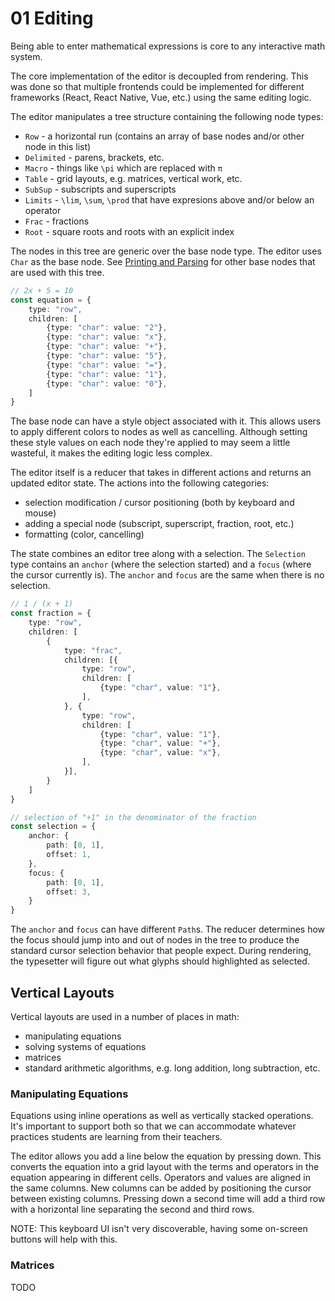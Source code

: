 # 01 Editing

Being able to enter mathematical expressions is core to any interactive math
system.

The core implementation of the editor is decoupled from rendering.  This was
done so that multiple frontends could be implemented for different frameworks
(React, React Native, Vue, etc.) using the same editing logic.

The editor manipulates a tree structure containing the following node types:
- `Row` - a horizontal run (contains an array of base nodes and/or other node in
  this list)
- `Delimited` - parens, brackets, etc.
- `Macro` - things like `\pi` which are replaced with `π`
- `Table` - grid layouts, e.g. matrices, vertical work, etc.
- `SubSup` - subscripts and superscripts 
- `Limits` - `\lim`, `\sum`, `\prod` that have expresions above and/or below an
  operator 
- `Frac` - fractions
- `Root` - square roots and roots with an explicit index

The nodes in this tree are generic over the base node type.  The editor uses
`Char` as the base node.  See [Printing and Parsing](03_parsing_and_printing.md)
for other base nodes that are used with this tree.

```ts
// 2x + 5 = 10
const equation = {
    type: "row",
    children: [
        {type: "char": value: "2"},
        {type: "char": value: "x"},
        {type: "char": value: "+"},
        {type: "char": value: "5"},
        {type: "char": value: "="},
        {type: "char": value: "1"},
        {type: "char": value: "0"},
    ]
}
```

The base node can have a style object associated with it.  This allows users to
apply different colors to nodes as well as cancelling.  Although setting these
style values on each node they're applied to may seem a little wasteful, it
makes the editing logic less complex.

The editor itself is a reducer that takes in different actions and returns an
updated editor state.  The actions into the following categories:

- selection modification / cursor positioning (both by keyboard and mouse)
- adding a special node (subscript, superscript, fraction, root, etc.)
- formatting (color, cancelling)

The state combines an editor tree along with a selection.  The `Selection` type
contains an `anchor` (where the selection started) and a `focus` (where the
cursor currently is).  The `anchor` and `focus` are the same when there is no
selection.

```ts
// 1 / (x + 1)
const fraction = {
    type: "row",
    children: [
        {
            type: "frac", 
            children: [{
                type: "row", 
                children: [
                    {type: "char", value: "1"},
                ],
            }, {
                type: "row",
                children: [
                    {type: "char", value: "1"},
                    {type: "char", value: "+"},
                    {type: "char", value: "x"},
                ],
            }],
        }
    ]
}

// selection of "+1" in the denominator of the fraction
const selection = {
    anchor: {
        path: [0, 1],
        offset: 1,
    },
    focus: {
        path: [0, 1],
        offset: 3,
    }
}
```

The `anchor` and `focus` can have different `Path`s.  The reducer determines how
the focus should jump into and out of nodes in the tree to produce the standard
cursor selection behavior that people expect.  During rendering, the typesetter
will figure out what glyphs should highlighted as selected.

## Vertical Layouts

Vertical layouts are used in a number of places in math:

- manipulating equations
- solving systems of equations
- matrices
- standard arithmetic algorithms, e.g. long addition, long subtraction, etc.

### Manipulating Equations

Equations using inline operations as well as vertically stacked operations.
It's important to support both so that we can accommodate whatever practices
students are learning from their teachers. 

The editor allows you add a line below the equation by pressing down.  This
converts the equation into a grid layout with the terms and operators in the
equation appearing in different cells.  Operators and values are aligned in the
same columns.  New columns can be added by positioning the cursor between
existing columns.  Pressing down a second time will add a third row with a
horizontal line separating the second and third rows.

NOTE: This keyboard UI isn't very discoverable, having some on-screen buttons
will help with this.

### Matrices

TODO
